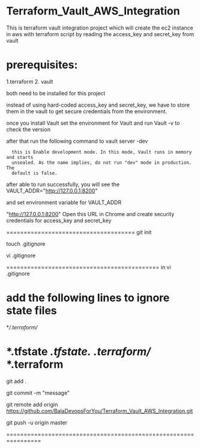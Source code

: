 # Terraform_Vault_AWS_Integration
This is terraform vault integration project which will create the ec2 instance in aws with terraform script by reading the access_key and secret_key from vault

prerequisites:
============
1.terraform
2. vault 

both need to be installed for this project 

instead of using hard-coded access_key and secret_key, we have to store them in the vault to get secure credentials from the environment.

once you install Vault set the environment for Vault and run Vault -v to check the version

after that run the following command to 
vault server -dev

      this is Enable development mode. In this mode, Vault runs in memory and starts
      unsealed. As the name implies, do not run "dev" mode in production. The
      default is false.

after able to run successfully, you will see the VAULT_ADDR="http://127.0.0.1:8200"

and set environment variable for VAULT_ADDR

"http://127.0.0.1:8200" Open this URL in Chrome and create security credentials
for access_key and secret_key


=====================================
git init

touch .gitignore

vi .gitignore

============================================
in vi .gitignore

add the following lines to ignore state files
====================================================
**/.terraform/*

*.tfstate
*.tfstate.*
*.terraform/*
*.terraform
===============================================
git add .

git commit -m "message"

 git remote add origin https://github.com/BalaDevopsForYou/Terraform_Vault_AWS_Integration.git

git push -u origin master

================================================================
